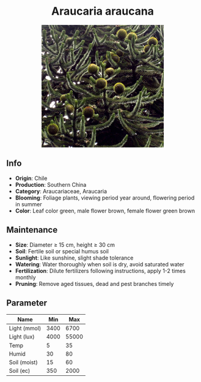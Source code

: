 <h1 align='center'>Araucaria araucana</h1>
<p align="center">
    <img 
        align='center'
        width='320'
        src="../images/araucaria araucana.png" 
        alt='Araucaria araucana' />
</p>

## Info

 - **Origin**: Chile
 - **Production**: Southern China
 - **Category**: Araucariaceae, Araucaria
 - **Blooming**: Foliage plants, viewing period year around, flowering period in summer
 - **Color**: Leaf color green, male flower brown, female flower green brown

## Maintenance

 - **Size**: Diameter ≥ 15 cm, height ≥ 30 cm
 - **Soil**: Fertile soil or special humus soil
 - **Sunlight**: Like sunshine, slight shade tolerance
 - **Watering**: Water thoroughly when soil is dry, avoid saturated water
 - **Fertilization**: Dilute fertilizers following instructions, apply 1-2 times monthly
 - **Pruning**: Remove aged tissues, dead and pest branches timely

## Parameter

| Name         | Min  | Max   |
|--------------|------|-------|
| Light (mmol) | 3400 | 6700  |
| Light (lux)  | 4000 | 55000 |
| Temp         | 5    | 35    |
| Humid        | 30   | 80    |
| Soil (moist) | 15   | 60    |
| Soil (ec)    | 350  | 2000  |